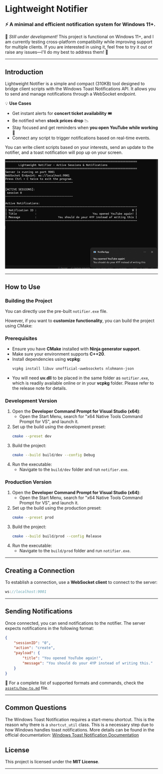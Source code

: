 # **Lightweight Notifier**

### ⚡ A minimal and efficient notification system for Windows 11+.

🚧 *Still under development!* This project is functional on Windows 11+, and I am currently testing cross-platform compatibility while improving support for multiple clients. If you are interested in using it, feel free to try it out or raise any issues—I'll do my best to address them! 🚀

---

## **Introduction**

Lightweight Notifier is a simple and compact (310KB) tool designed to bridge client scripts with the Windows Toast Notifications API. It allows you to send and manage notifications through a WebSocket endpoint.

💡 **Use Cases**

- Get instant alerts for **concert ticket availability** 🎟️
- Be notified when **stock prices drop** 📉
- Stay focused and get reminders when **you open YouTube while working** 🚀
- Connect any script to trigger notifications based on real-time events.

You can write client scripts based on your interests, send an update to the notifier, and a toast notification will pop up on your screen.

![Notifier Example](assets/notifier-creation-example.png)

---

## **How to Use**

### **Building the Project**

You can directly use the pre-built `notifier.exe` file.

However, if you want to **customize functionality**, you can build the project using CMake:

### **Prerequisites**

- Ensure you have **CMake** installed with **Ninja generator support**.
- Make sure your environment supports **C++20**.
- Install dependencies using **vcpkg**:
  ```sh
  vcpkg install libuv unofficial-uwebsockets nlohmann-json
  ```
- You will need **uv.dll** to be placed in the same folder as `notifier.exe`, which is readily available online or in your **vcpkg** folder. Please refer to the release note for details.

### **Development Version**

1. Open the **Developer Command Prompt for Visual Studio (x64)**:
   - Open the Start Menu, search for "x64 Native Tools Command Prompt for VS", and launch it.
2. Set up the build using the development preset:
   ```sh
   cmake --preset dev
   ```
3. Build the project:
   ```sh
   cmake --build build/dev --config Debug
   ```
4. Run the executable:
   - Navigate to the `build/dev` folder and run `notifier.exe`.

### **Production Version**

1. Open the **Developer Command Prompt for Visual Studio (x64)**:
   - Open the Start Menu, search for "x64 Native Tools Command Prompt for VS", and launch it.
2. Set up the build using the production preset:
   ```sh
   cmake --preset prod
   ```
3. Build the project:
   ```sh
   cmake --build build/prod --config Release
   ```
4. Run the executable:
   - Navigate to the `build/prod` folder and run `notifier.exe`.

---

## **Creating a Connection**

To establish a connection, use a **WebSocket client** to connect to the server:

```javascript
ws://localhost:9001
```

---

## **Sending Notifications**

Once connected, you can send notifications to the notifier. The server expects notifications in the following format:

```json
{
    "sessionID": "0",
    "action": "create",
    "payload": {
        "title": "You opened YouTube again!",
        "message": "You should do your 4YP instead of writing this."
    }
}
```

📜 For a complete list of supported formats and commands, check the [`assets/how-to.md`](assets/how-to.md) file.

---

## **Common Questions**

The Windows Toast Notification requires a start-menu shortcut. This is the reason why there is a `shortcut_util` class. This is a necessary step due to how Windows handles toast notifications. More details can be found in the official documentation:
[Windows Toast Notification Documentation](https://learn.microsoft.com/en-us/previous-versions/windows/apps/hh779727(v=win.10))

## **License**

This project is licensed under the **MIT License**.

---




